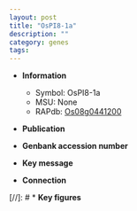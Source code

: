 ```yaml
---
layout: post
title: "OsPI8-1a"
description: ""
category: genes
tags: 
---
```


* **Information**  
    + Symbol: OsPI8-1a  
    + MSU: None  
    + RAPdb: [Os08g0441200](https://rapdb.dna.affrc.go.jp/locus/?name=Os08g0441200)  

* **Publication**  

* **Genbank accession number**  

* **Key message**  

* **Connection**  

[//]: # * **Key figures**  


